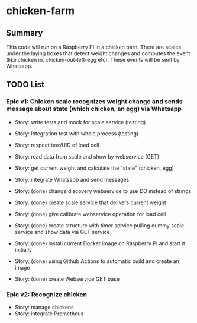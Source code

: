 # chicken-farm

## Summary

This code will run on a Raspberry PI in a chicken barn. There are scales under the laying boxes that detect weight changes and computes the event (like chicken in, chicken-out-left-egg etc). These events will be sent by Whatsapp.

## TODO List

### Epic v1: Chicken scale recognizes weight change and sends message about state (which chicken, an egg) via Whatsapp

* Story: write tests and mock for scale service (testing)
* Story: Integration test with whole process (testing)

* Story: respect box/UID of load cell
* Story: read data from scale and show by webservice (GET)
* Story: get current weight and calculate the "state" (chicken, egg)
* Story: integrate Whatsapp and send messages


* Story: (done) change discovery webservice to use DO instead of strings
* Story: (done) create scale service that delivers current weight
* Story: (done) give calibrate webservice operation for load cell
* Story: (done) create structure with timer service pulling dummy scale service and show data via GET service
* Story: (done) install current Docker image on Raspberry PI and start it initially
* Story: (done) using Github Actions to automatic build and create an image
* Story: (done) create Webservice GET base


### Epic v2: Recognize chicken
* Story: manage chickens
* Story: integrate Prometheus
